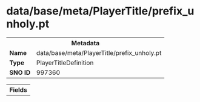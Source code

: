 <h1>data/base/meta/PlayerTitle/prefix_unholy.pt</h1><table><tr><th colspan="100%">Metadata</th></tr><tr><td><b>Name</b></td><td>data/base/meta/PlayerTitle/prefix_unholy.pt</td></tr><tr><td><b>Type</b></td><td>PlayerTitleDefinition</td></tr><tr><td><b>SNO ID</b></td><td>997360</td></tr></table>

<table><tr><th colspan="100%">Fields</th></tr></table>

